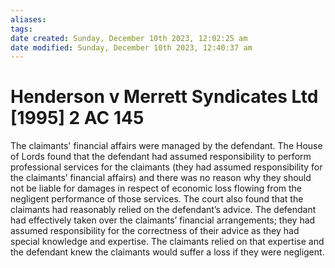 ```yaml
---
aliases: 
tags: 
date created: Sunday, December 10th 2023, 12:02:25 am
date modified: Sunday, December 10th 2023, 12:40:37 am
---
```


# Henderson v Merrett Syndicates Ltd [1995] 2 AC 145

The claimants' financial affairs were managed by the defendant. The House of Lords found that the defendant had assumed responsibility to perform professional services for the claimants (they had assumed responsibility for the claimants’ financial affairs) and there was no reason why they should not be liable for damages in respect of economic loss flowing from the negligent performance of those services. The court also found that the claimants had reasonably relied on the defendant’s advice. The defendant had effectively taken over the claimants’ financial arrangements; they had assumed responsibility for the correctness of their advice as they had special knowledge and expertise. The claimants relied on that expertise and the defendant knew the claimants would suffer a loss if they were negligent.
